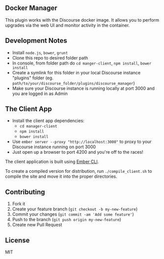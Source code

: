 ## Docker Manager

This plugin works with the Discourse docker image. It allows you to perform upgrades via the web UI and monitor activity in the container.

## Development Notes

* Install `node.js`, `bower`, `grunt`
* Clone this repo to desired folder path
* In console, from folder path do `cd manger-client`, `npm install`, `bower install`
* Create a symlink for this folder in your local Discourse instance "plugins" folder (eg. `path/to/your/discourse_folder/plugins/discourse_manager`)
* Make sure your Discourse instance is running locally at port 3000 and you are logged in as Admin

## The Client App

* Install the client app dependencies:
  * `cd manager-client`
  * `npm install`
  * `bower install`
* Use `ember server --proxy "http://localhost:3000"` to proxy to your Discourse instance running on port 3000
* Just open up a browser to port 4200 and you're off to the races!

The client application is built using [Ember CLI](http://www.ember-cli.com/).

To create a compiled version for distribution, run `./compile_client.sh` to compile the site and
move it into the proper directories.

## Contributing

1. Fork it
2. Create your feature branch (`git checkout -b my-new-feature`)
3. Commit your changes (`git commit -am 'Add some feature'`)
4. Push to the branch (`git push origin my-new-feature`)
5. Create new Pull Request

## License

MIT
